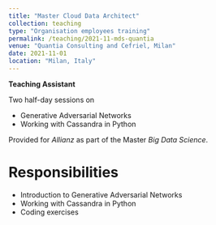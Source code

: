 ```yaml
---
title: "Master Cloud Data Architect"
collection: teaching
type: "Organisation employees training"
permalink: /teaching/2021-11-mds-quantia
venue: "Quantia Consulting and Cefriel, Milan"
date: 2021-11-01
location: "Milan, Italy"
---
```


**Teaching Assistant**

Two half-day sessions on 
- Generative Adversarial Networks 
- Working with Cassandra in Python
  
Provided for *Allianz* as part of the Master *Big Data Science*.

Responsibilities
======
- Introduction to Generative Adversarial Networks
- Working with Cassandra in Python
- Coding exercises